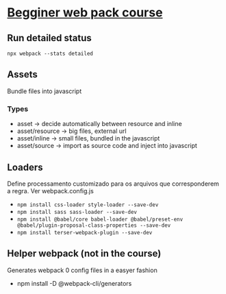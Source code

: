 # [Begginer web pack course](https://www.udemy.com/course/webpack-from-beginner-to-advanced/)

## Run detailed status
`npx webpack --stats detailed`


## Assets
Bundle files into javascript
### Types
- asset -> decide automatically between resource and inline
- asset/resource -> big files, external url
- asset/inline -> small files, bundled in the javascript
- asset/source -> import as source code and inject into javascript

## Loaders
Define processamento customizado para os arquivos que corresponderem a regra. Ver webpack.config.js

- `npm install css-loader style-loader --save-dev`
- `npm install sass sass-loader --save-dev`
- `npm install @babel/core babel-loader @babel/preset-env @babel/plugin-proposal-class-properties --save-dev`
- `npm install terser-webpack-plugin --save-dev`

## Helper webpack (not in the course)
Generates webpack 0 config files in a easyer fashion
- npm install -D @webpack-cli/generators
